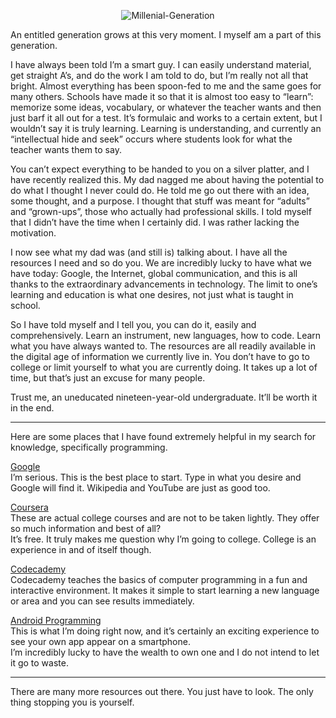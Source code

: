 <p align="center">
  <img src="http://i.imgur.com/KKhHpkn.png" alt="Millenial-Generation"/>
</p>
An entitled generation grows at this very moment. I myself am a part of this generation. <br>   

I have always been told I’m a smart guy. I can easily understand material, get straight A’s, and do the work I am told to do, 
but I’m really not all that bright. Almost everything has been spoon-fed to me and the same goes for many others. Schools have
made it so that it is almost too easy to “learn”: memorize some ideas, vocabulary, or whatever the teacher wants and then just
barf it all out for a test. It’s formulaic and works to a certain extent, but I wouldn’t say it is truly learning. Learning is
understanding, and currently an “intellectual hide and seek” occurs where students look for what the teacher wants them to 
say. <br>

You can’t expect everything to be handed to you on a silver platter, and I have recently realized this. My dad nagged me about
having the potential to do what I thought I never could do. He told me go out there with an idea, some thought, and a purpose.
I thought that stuff was meant for “adults” and “grown-ups”, those who actually had professional skills. I told myself that I 
didn’t have the time when I certainly did. I was rather lacking the motivation. <br>

I now see what my dad was (and still is) talking about. I have all the resources I need and so do you. We are incredibly lucky 
to have what we have today: Google, the Internet, global communication, and this is all thanks to the extraordinary advancements 
in technology. The limit to one’s learning and education is what one desires, not just what is taught in school. <br>

So I have told myself and I tell you, you can do it, easily and comprehensively. Learn an instrument, new languages, 
how to code. Learn what you have always wanted to. The resources are all readily available in the digital age of information 
we currently live in. You don’t have to go to college or limit yourself to what you are currently doing. It takes up a lot of
time, but that’s just an excuse for many people. <br>

Trust me, an uneducated nineteen-year-old undergraduate. It’ll be worth it in the end. 

---

Here are some places that I have found extremely helpful in my search for knowledge, specifically programming. <br>  

[Google](https://www.google.com)   
  I’m serious. This is the best place to start. Type in what you desire and Google will find it.
  Wikipedia and YouTube are just as good too.

[Coursera](https://www.coursera.org)   
	These are actual college courses and are not to be taken lightly. They offer so much information and best of all?   
  It’s free. It truly makes me question why I’m going to college. College is an experience in and of itself though.  

[Codecademy](http://www.codecademy.com)    
  Codecademy teaches the basics of computer programming in a fun and interactive environment. It makes it simple to 
  start learning a new language or area and you can see results immediately.   

[Android Programming](http://developer.android.com/training/index.html)   
  This is what I’m doing right now, and it’s certainly an exciting experience to see your own app appear on a smartphone.   
  I’m incredibly lucky to have the wealth to own one and I do not intend to let it go to waste. <br>
  
---

There are many more resources out there. You just have to look. The only thing stopping you is yourself.
